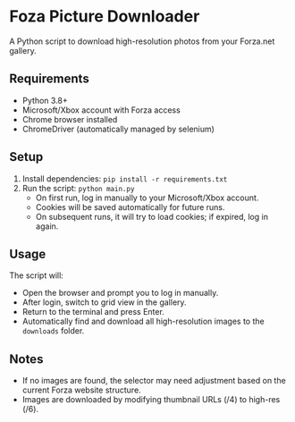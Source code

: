 # Foza Picture Downloader

A Python script to download high-resolution photos from your Forza.net gallery.

## Requirements

- Python 3.8+
- Microsoft/Xbox account with Forza access
- Chrome browser installed
- ChromeDriver (automatically managed by selenium)

## Setup

1. Install dependencies: `pip install -r requirements.txt`
2. Run the script: `python main.py`
   - On first run, log in manually to your Microsoft/Xbox account.
   - Cookies will be saved automatically for future runs.
   - On subsequent runs, it will try to load cookies; if expired, log in again.

## Usage

The script will:

- Open the browser and prompt you to log in manually.
- After login, switch to grid view in the gallery.
- Return to the terminal and press Enter.
- Automatically find and download all high-resolution images to the `downloads` folder.

## Notes

- If no images are found, the selector may need adjustment based on the current Forza website structure.
- Images are downloaded by modifying thumbnail URLs (/4) to high-res (/6).
